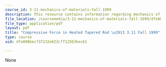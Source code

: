 ```yaml
---
course_id: 3-11-mechanics-of-materials-fall-1999
description: This resource contains information regarding mechanics of materials.
file_location: /coursemedia/3-11-mechanics-of-materials-fall-1999/dfe808bec737132e822cff12563bec61_MIT3_11F99_p113.pdf
file_type: application/pdf
layout: pdf
title: "Compressive Force in Heated Tapered Rod \u2013 3.11 Fall 1999"
type: course
uid: dfe808bec737132e822cff12563bec61

---
```

None